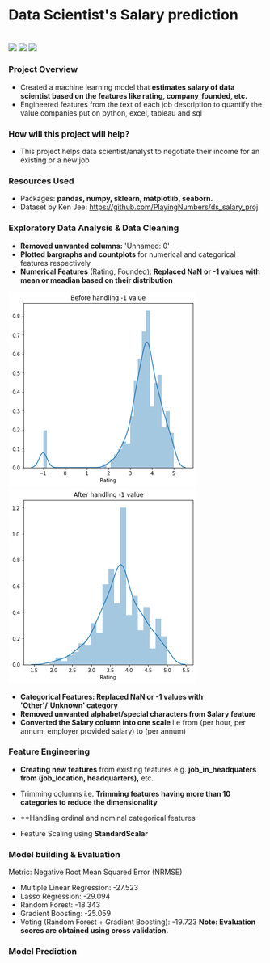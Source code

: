 # Data Scientist's Salary prediction <h1> 
![](https://img.shields.io/badge/Dataset-Ken%20Jee-red) ![](https://img.shields.io/badge/Python-3.6-green) ![](https://img.shields.io/badge/library-sklearn-lightgrey) 
  
### Project Overview

* Created a machine learning model that **estimates salary of data scientist based on the features like rating, company_founded, etc.**
* Engineered features from the text of each job description to quantify the value companies put on python, excel, tableau and sql

### How will this project will help?

* This project helps data scientist/analyst to negotiate their income for an existing or a new job

### Resources Used

* Packages: **pandas, numpy, sklearn, matplotlib, seaborn.**
* Dataset by Ken Jee: https://github.com/PlayingNumbers/ds_salary_proj

### Exploratory Data Analysis & Data Cleaning

* **Removed unwanted columns:** 'Unnamed: 0'
* **Plotted bargraphs and countplots** for numerical and categorical features respectively
* **Numerical Features** (Rating, Founded): **Replaced NaN or -1 values with mean or meadian based on their distribution**

![](readme_resources/rating1.PNG)  ![](readme_resources/rating2.PNG)

* **Categorical Features: Replaced NaN or -1 values with 'Other'/'Unknown' category**
* **Removed unwanted alphabet/special characters from Salary feature**
* **Converted the Salary column into one scale** i.e from (per hour, per annum, employer provided salary) to (per annum)

### Feature Engineering
* **Creating new features** from existing features e.g. **job_in_headquaters from (job_location, headquarters),** etc.

* Trimming columns i.e. **Trimming features having more than 10 categories to reduce the dimensionality**
* **Handling ordinal and nominal categorical features 

* Feature Scaling using **StandardScalar**

### Model building & Evaluation

Metric: Negative Root Mean Squared Error (NRMSE)
* Multiple Linear Regression: -27.523
* Lasso Regression: -29.094
* Random Forest: -18.343
* Gradient Boosting: -25.059
* Voting (Random Forest + Gradient Boosting): -19.723
**Note: Evaluation scores are obtained using cross validation.**

### Model Prediction

